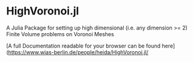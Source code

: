 # HighVoronoi.jl
A Julia Package for setting up high dimensional (i.e. any dimension >= 2) Finite Volume problems on Voronoi Meshes

[A full Documentation readable for your browser can be found here](https://www.wias-berlin.de/people/heida/HighVoronoi.jl/
